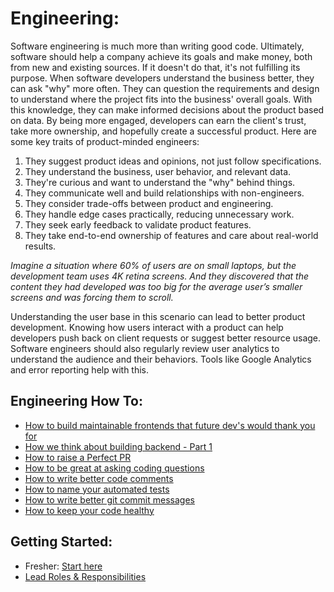 # Engineering:

Software engineering is much more than writing good code. Ultimately, software should help a company achieve its goals and make money, both from new and existing sources. If it doesn't do that, it's not fulfilling its purpose. When software developers understand the business better, they can ask "why" more often. They can question the requirements and design to understand where the project fits into the business' overall goals. With this knowledge, they can make informed decisions about the product based on data. By being more engaged, developers can earn the client's trust, take more ownership, and hopefully create a successful product. Here are some key traits of product-minded engineers:

1. They suggest product ideas and opinions, not just follow specifications.
2. They understand the business, user behavior, and relevant data.
3. They're curious and want to understand the "why" behind things.
4. They communicate well and build relationships with non-engineers.
5. They consider trade-offs between product and engineering.
6. They handle edge cases practically, reducing unnecessary work.
7. They seek early feedback to validate product features.
8. They take end-to-end ownership of features and care about real-world results.

_Imagine a situation where 60% of users are on small laptops, but the development team uses 4K retina screens. And they discovered that the content they had developed was too big for the average user’s smaller screens and was forcing them to scroll._

Understanding the user base in this scenario can lead to better product development. Knowing how users interact with a product can help developers push back on client requests or suggest better resource usage. Software engineers should also regularly review user analytics to understand the audience and their behaviors. Tools like Google Analytics and error reporting help with this.

## Engineering How To:
- [How to build maintainable frontends that future dev's would thank you for](https://www.loom.com/share/c4352f7c0be949e8bc0377dbcba15daa)
- [How we think about building backend - Part 1](https://www.loom.com/share/e10b30d5d53c43b5bceea52177737bb0?sid=e42a852a-40fe-4007-964f-facd2a7b61a6)
- [How to raise a Perfect PR](https://github.com/jalantechnologies/handbook/blob/main/engineering/pr-etiquette.md)
- [How to be great at asking coding questions](https://medium.com/@gordon_zhu/how-to-be-great-at-asking-questions-e37be04d0603)
- [How to write better code comments](https://dev.to/adammc331/todo-write-a-better-comment-4c8c)
- [How to name your automated tests](https://markus.oberlehner.net/blog/naming-your-unit-tests-it-should-vs-given-when-then/)
- [How to write better git commit messages](https://cbea.ms/git-commit/#seven-rules)
- [How to keep your code healthy](https://medium.com/@learnstuff.io/broken-window-theory-in-software-development-bef627a1ce99)

## Getting Started:
- Fresher: [Start here](https://github.com/jalantechnologies/handbook/blob/main/engineering/onboarding-fresher.md)
- [Lead Roles & Responsibilities](https://github.com/jalantechnologies/handbook/blob/main/engineering/lead.md)
